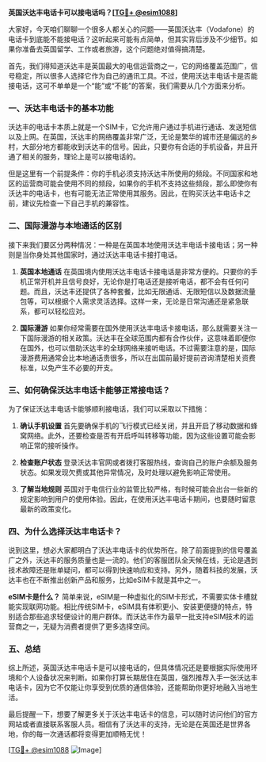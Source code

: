 **英国沃达丰电话卡可以接电话吗？[[TG💪+ @esim1088](https://t.me/s/esim1088)]**

大家好，今天咱们聊聊一个很多人都关心的问题——英国沃达丰（Vodafone）的电话卡到底能不能接电话？这听起来可能有点简单，但其实背后涉及不少细节。如果你准备去英国留学、工作或者旅游，这个问题绝对值得搞清楚。

首先，我们得知道沃达丰是英国最大的电信运营商之一，它的网络覆盖范围广，信号稳定，所以很多人选择它作为自己的通讯工具。不过，使用沃达丰电话卡是否能接电话，这可不单单是一个“能”或“不能”的答案，我们需要从几个方面来分析。

### 一、沃达丰电话卡的基本功能

沃达丰的电话卡本质上就是一个SIM卡，它允许用户通过手机进行通话、发送短信以及上网。在英国，沃达丰的网络覆盖非常广泛，无论是繁华的城市还是偏远的乡村，大部分地方都能收到沃达丰的信号。因此，只要你有合适的手机设备，并且开通了相关的服务，理论上是可以接电话的。

但是这里有一个前提条件：你的手机必须支持沃达丰所使用的频段。不同国家和地区的运营商可能会使用不同的频段，如果你的手机不支持这些频段，那么即使你有沃达丰的电话卡，也有可能无法正常使用其服务。因此，在购买沃达丰电话卡之前，建议先检查一下自己手机的兼容性。

### 二、国际漫游与本地通话的区别

接下来我们要区分两种情况：一种是在英国本地使用沃达丰电话卡接电话；另一种则是当你身处其他国家时，通过沃达丰电话卡接打电话。

1. **英国本地通话**
   在英国境内使用沃达丰电话卡接电话是非常方便的。只要你的手机正常开机并且信号良好，无论你是打电话还是接听电话，都不会有任何问题。而且，沃达丰还提供了各种套餐，比如无限通话、无限短信以及数据流量包等，可以根据个人需求灵活选择。这样一来，无论是日常沟通还是紧急联系，都可以轻松应对。

2. **国际漫游**
   如果你经常需要在国外使用沃达丰电话卡接电话，那么就需要关注一下国际漫游的相关政策。沃达丰在全球范围内都有合作伙伴，这意味着即便你在国外，也可以借助沃达丰的全球网络来接听电话。不过需要注意的是，国际漫游费用通常会比本地通话贵很多，所以在出国前最好提前咨询清楚相关资费标准，以免产生不必要的开支。

### 三、如何确保沃达丰电话卡能够正常接电话？

为了保证沃达丰电话卡能够顺利接电话，我们可以采取以下措施：

1. **确认手机设置**
   首先要确保手机的飞行模式已经关闭，并且开启了移动数据和蜂窝网络。此外，还要检查是否有开启呼叫转移等功能，因为这些设置可能会影响正常的接听操作。

2. **检查账户状态**
   登录沃达丰官网或者拨打客服热线，查询自己的账户余额及服务状态。如果发现欠费或其他异常情况，及时处理以避免影响正常使用。

3. **了解当地规则**
   英国对于电信行业的监管比较严格，有时候可能会出台一些新的规定影响到用户的使用体验。因此，在使用沃达丰电话卡期间，也要随时留意最新的政策变化。

### 四、为什么选择沃达丰电话卡？

说到这里，想必大家都明白了沃达丰电话卡的优势所在。除了前面提到的信号覆盖广之外，沃达丰的服务质量也是一流的。他们的客服团队全天候在线，无论是遇到技术故障还是账单疑问，都可以得到快速响应和支持。另外，随着科技的发展，沃达丰也在不断推出创新产品和服务，比如eSIM卡就是其中之一。

**eSIM卡是什么？**
简单来说，eSIM是一种虚拟化的SIM卡形式，不需要实体卡槽就能实现联网功能。相比传统SIM卡，eSIM具有体积更小、安装更便捷的特点，特别适合那些追求轻便设计的用户群体。而沃达丰作为最早一批支持eSIM技术的运营商之一，无疑为消费者提供了更多选择空间。

### 五、总结

综上所述，英国沃达丰电话卡是可以接电话的，但具体情况还是要根据实际使用环境和个人设备状况来判断。如果你打算长期居住在英国，强烈推荐入手一张沃达丰电话卡，因为它不仅能让你享受到优质的通信体验，还能帮助你更好地融入当地生活。

最后提醒一下，想要了解更多关于沃达丰电话卡的信息，可以随时访问他们的官方网站或者直接联系客服人员。相信有了沃达丰的支持，无论是在英国还是世界各地，你的每一次通话都将变得更加顺畅无忧！

[[TG💪+ @esim1088](https://t.me/s/esim1088) ![Image](https://i.postimg.cc/4NQfJmqS/Snipaste-2025-05-13-00-14-12.png)]
